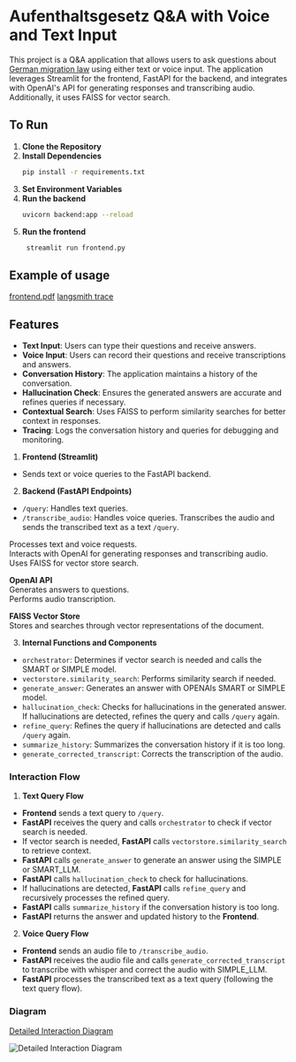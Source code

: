 # Aufenthaltsgesetz Q&A with Voice and Text Input

This project is a Q&A application that allows users to ask questions about [German migration law](https://www.gesetze-im-internet.de/aufenthg_2004/BJNR195010004.html) using either text or voice input. The application leverages Streamlit for the frontend, FastAPI for the backend, and integrates with OpenAI's API for generating responses and transcribing audio. Additionally, it uses FAISS for vector search.

## To Run

1. **Clone the Repository**
2. **Install Dependencies**
   ```bash
   pip install -r requirements.txt
   ```
3. **Set Environment Variables**
4. **Run the backend**
   ```bash
   uvicorn backend:app --reload
   ```
4. **Run the frontend**
   ```bash
    streamlit run frontend.py
    ```
## Example of usage
[frontend.pdf](frontend.pdf)
[langsmith trace ](https://smith.langchain.com/public/a9797397-28fe-40cd-b2a0-f1cb75de9b6a/r)



## Features

- **Text Input**: Users can type their questions and receive answers.
- **Voice Input**: Users can record their questions and receive transcriptions and answers.
- **Conversation History**: The application maintains a history of the conversation.
- **Hallucination Check**: Ensures the generated answers are accurate and refines queries if necessary.
- **Contextual Search**: Uses FAISS to perform similarity searches for better context in responses.
- **Tracing**: Logs the conversation history and queries for debugging and monitoring.


1. **Frontend (Streamlit)**
- Sends text or voice queries to the FastAPI backend.

2. **Backend (FastAPI Endpoints)**
- `/query`: Handles text queries.
- `/transcribe_audio`: Handles voice queries. Transcribes the audio and sends the transcribed text as a text `/query`.
  
Processes text and voice requests.  
  Interacts with OpenAI for generating responses and transcribing audio.  
  Uses FAISS for vector store search.

**OpenAI API**  
  Generates answers to questions.  
  Performs audio transcription.

**FAISS Vector Store**  
Stores and searches through vector representations of the document.


3. **Internal Functions and Components**
- `orchestrator`: Determines if vector search is needed and calls the SMART or SIMPLE model.
- `vectorstore.similarity_search`: Performs similarity search if needed.
- `generate_answer`: Generates an answer with OPENAIs SMART or SIMPLE model.
- `hallucination_check`: Checks for hallucinations in the generated answer. If hallucinations are detected, refines the query and calls `/query` again.
- `refine_query`: Refines the query if hallucinations are detected and calls `/query` again.
- `summarize_history`: Summarizes the conversation history if it is too long.
- `generate_corrected_transcript`: Corrects the transcription of the audio.

### Interaction Flow

1. **Text Query Flow**
- **Frontend** sends a text query to `/query`.
- **FastAPI** receives the query and calls `orchestrator` to check if vector search is needed.
- If vector search is needed, **FastAPI** calls `vectorstore.similarity_search` to retrieve context.
- **FastAPI** calls `generate_answer` to generate an answer using the SIMPLE or SMART_LLM.
- **FastAPI** calls `hallucination_check` to check for hallucinations.
- If hallucinations are detected, **FastAPI** calls `refine_query` and recursively processes the refined query.
- **FastAPI** calls `summarize_history` if the conversation history is too long.
- **FastAPI** returns the answer and updated history to the **Frontend**.

2. **Voice Query Flow**
- **Frontend** sends an audio file to `/transcribe_audio`.
- **FastAPI** receives the audio file and calls `generate_corrected_transcript` to transcribe with whisper and correct the audio with SIMPLE_LLM.
- **FastAPI** processes the transcribed text as a text query (following the text query flow).


### Diagram
[Detailed Interaction Diagram](https://drive.google.com/file/d/1LT_duH10zKQlx9Aovb6NI_iwRWx6z0gS/view?usp=sharing)


![Detailed Interaction Diagram](lawrag.drawio.svg)
